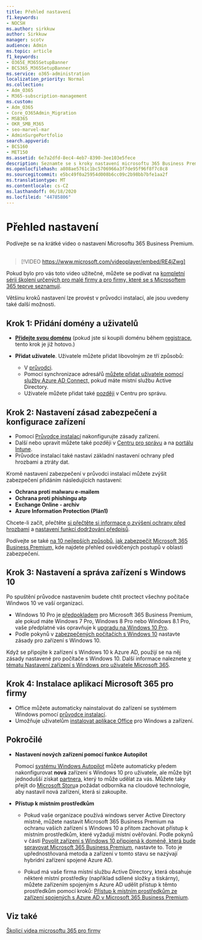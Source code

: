 ```yaml
---
title: Přehled nastavení
f1.keywords:
- NOCSH
ms.author: sirkkuw
author: Sirkkuw
manager: scotv
audience: Admin
ms.topic: article
f1_keywords:
- O365E_M365SetupBanner
- BCS365_M365SetupBanner
ms.service: o365-administration
localization_priority: Normal
ms.collection:
- Adm_O365
- M365-subscription-management
ms.custom:
- Adm_O365
- Core_O365Admin_Migration
- MSB365
- OKR_SMB_M365
- seo-marvel-mar
- AdminSurgePortfolio
search.appverid:
- BCS160
- MET150
ms.assetid: 6e7a2dfd-8ec4-4eb7-8390-3ee103e5fece
description: Seznamte se s kroky nastavení microsoftu 365 Business Premium, od přihlášení k odběru přes přidání domény a uživatelů až po nastavení zásad zabezpečení a další informace.
ms.openlocfilehash: a808ae5761c1bc5706966a3f7de95f96f8f7c8c8
ms.sourcegitcommit: e5bc49f0a25954d008b6cc09c2b98bb7bfe1aa2f
ms.translationtype: MT
ms.contentlocale: cs-CZ
ms.lasthandoff: 06/18/2020
ms.locfileid: "44785806"
---
```

# <a name="overview-of-setup"></a>Přehled nastavení

Podívejte se na krátké video o nastavení Microsoftu 365 Business Premium.<br><br>

> [!VIDEO https://www.microsoft.com/videoplayer/embed/RE4jZwg] 

Pokud bylo pro vás toto video užitečné, můžete se podívat na [kompletní sérii školení určených pro malé firmy a pro firmy, které se s Microsoftem 365 teprve seznamují](https://support.microsoft.com/office/6ab4bbcd-79cf-4000-a0bd-d42ce4d12816).

Většinu kroků nastavení lze provést v průvodci instalací, ale jsou uvedeny také další možnosti.

## <a name="step-1-add-your-domain-and-users"></a>Krok 1: Přidání domény a uživatelů

   - **[Přidejte svou doménu](set-up.md#add-your-domain-to-personalize-sign-in)** (pokud jste si koupili doménu během [registrace](sign-up.md), tento krok je již hotovo.)

   - **Přidat uživatele**. Uživatele můžete přidat libovolným ze tří způsobů:
        - V [průvodci](set-up.md#add-users-in-the-wizard).
        - Pomocí synchronizace adresářů [můžete přidat uživatele pomocí služby Azure AD Connect,](https://docs.microsoft.com/office365/enterprise/set-up-directory-synchronization) pokud máte místní službu Active Directory.
        - Uživatele můžete přidat také [později](add-users-m365b.md) v Centru pro správu.
## <a name="step-2-set-up-security-policies-and-configure-devices"></a>Krok 2: Nastavení zásad zabezpečení a konfigurace zařízení 

  - Pomocí [Průvodce instalací](set-up.md#protect-your-organization) nakonfigurujte zásady zařízení. 
  - Další nebo upravit můžete také později v [Centru pro správu](view-policies-and-devices.md) a na [portálu Intune](https://docs.microsoft.com/intune/tutorial-walkthrough-intune-portal).
  - Průvodce instalací také nastaví základní nastavení ochrany před hrozbami a ztráty dat.
  
  Kromě nastavení zabezpečení v průvodci instalací můžete zvýšit zabezpečení přidáním následujících nastavení:

- **Ochrana proti malwaru e-mailem**
- **Ochrana proti phishingu atp**
- **Exchange Online - archiv**
- **Azure Information Protection (Plán1)**

Chcete-li začít, přečtěte [si přečtěte si informace o zvýšení ochrany před hrozbami](increase-threat-protection.md) a [nastavení funkcí dodržování předpisů](set-up-compliance.md).

Podívejte se také [na 10 nejlepších způsobů, jak zabezpečit Microsoft 365 Business Premium,](https://docs.microsoft.com/office365/admin/security-and-compliance/secure-your-business-data) kde najdete přehled osvědčených postupů v oblasti zabezpečení.

## <a name="step-3-set-up-and-manage-windows-10-devices"></a>Krok 3: Nastavení a správa zařízení s Windows 10

Po spuštění průvodce nastavením budete chtít proctect všechny počítače Windwos 10 ve vaší organizaci.
  
- Windows 10 Pro je [předpokladem](pre-requisites-for-data-protection.md) pro Microsoft 365 Business Premium, ale pokud máte Windows 7 Pro, Windows 8 Pro nebo Windows 8.1 Pro, vaše předplatné vás opravňuje k [upgradu na Windows 10 Pro](https://docs.microsoft.com/microsoft-365/business/upgrade-to-windows-pro-creators-update).
- Podle pokynů v [zabezpečených počítačích s Windows 10](secure-win-10-pcs.md) nastavte zásady pro zařízení s Windows 10.

Když se připojíte k zařízení s Windows 10 k Azure AD, použijí se na něj zásady nastavené pro počítače s Windows 10. Další informace naleznete [v tématu Nastavení zařízení s Windows pro uživatele Microsoft 365](set-up-windows-devices.md).

## <a name="step-4-install-microsoft-365-apps-for-business"></a>Krok 4: Instalace aplikací Microsoft 365 pro firmy
- Office můžete automaticky nainstalovat do zařízení se systémem Windows pomocí [průvodce instalací](set-up.md#deploy-office-365-client-apps).
- Umožňuje uživatelům [instalovat aplikace Office](https://docs.microsoft.com/office365/admin/setup/install-applications) pro Windows a zařízení.
     
## <a name="advanced"></a>Pokročilé
- **Nastavení nových zařízení pomocí funkce Autopilot**
            
     Pomocí [systému Windows Autopilot](add-autopilot-devices-and-profile.md) můžete automaticky předem nakonfigurovat **nová** zařízení s Windows 10 pro uživatele, ale může být jednodušší získat [partnera,](https://www.microsoft.com/solution-providers/search) který to může udělat za vás. Můžete taky přejít do [Microsoft Storu](https://go.microsoft.com/fwlink/?linkid=874598)a požádat odborníka na cloudové technologie, aby nastavil nová zařízení, která si zakoupíte.

- **Přístup k místním prostředkům**

     - Pokud vaše organizace používá windows server Active Directory místně, můžete nastavit Microsoft 365 Business Premium na ochranu vašich zařízení s Windows 10 a přitom zachovat přístup k místním prostředkům, které vyžadují místní ověřování. Podle pokynů v části [Povolit zařízení s Windows 10 připojená k doméně, která bude spravovat Microsoft 365 Business Premium,](manage-windows-devices.md) nastavte to. Toto je upřednostňovaná metoda a zařízení v tomto stavu se nazývají hybridní zařízení spojené Azure AD.

    - Pokud má vaše firma místní službu Active Directory, která obsahuje některé místní prostředky (například sdílené složky a tiskárny), můžete zařízením spojeným s Azure AD udělit přístup k těmto prostředkům pomocí kroků: [Přístup k místním prostředkům ze zařízení spojených s Azure AD v Microsoft 365 Business Premium](access-resources.md).

## <a name="see-also"></a>Viz také

[Školicí videa microsoftu 365 pro firmy](https://support.microsoft.com/office/6ab4bbcd-79cf-4000-a0bd-d42ce4d12816)
